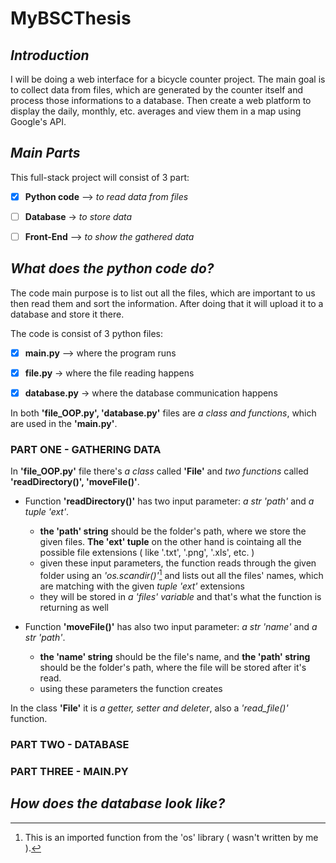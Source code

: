 # MyBSCThesis

## *Introduction*
I will be doing a web interface for a bicycle counter project. The main goal is to collect data from files, which are generated by the counter itself and process those informations to a database. Then create a web platform to display the daily, monthly, etc. averages and view them in a map using Google's API.


## *Main Parts*
This full-stack project will consist of 3 part:
- [x] **Python code** —> *to read data from files*
- [ ] **Database** -> *to store data*
- [ ] **Front-End** —> *to show the gathered data*


## *What does the python code do?*
The code main purpose is to list out all the files, which are important to us then read them and sort the information. After doing that it will upload it to a database and store it there.

The code is consist of 3 python files:
- [x] **main.py** —> where the program runs
- [x] **file.py** -> where the file reading happens
- [x] **database.py** -> where the database communication happens


In both **'file_OOP.py', 'database.py'** files are *a class and functions*, which are used in the **'main.py'**.

### **PART ONE - GATHERING DATA**

In **'file_OOP.py'** file there's *a class* called **'File'** and *two functions* called **'readDirectory()', 'moveFile()'**.

- Function **'readDirectory()'** has two input parameter: *a str 'path'* and *a tuple 'ext'*.
  - **the 'path' string** should be the folder's path, where we store the given files. **The 'ext' tuple** on the other hand is cointaing all the possible file extensions ( like '.txt', '.png', '.xls', etc. )
  - given these input parameters, the function reads through the given folder using an *'os.scandir()'*[^1] and lists out all the files' names, which are matching with the given *tuple 'ext'* extensions
  - they will be stored in *a 'files' variable* and that's what the function is returning as well
 
- Function **'moveFile()'** has also two input parameter: *a str 'name'* and *a str 'path'*.
  - **the 'name' string** should be the file's name, and **the 'path' string** should be the folder's path, where the file will be stored after it's read.
  - using these parameters the function creates


In the class **'File'** it is *a getter, setter and deleter*, also a *'read_file()'* function.

### **PART TWO - DATABASE**


### **PART THREE - MAIN.PY**

## *How does the database look like?*


[^1]: This is an imported function from the 'os' library ( wasn't written by me ).
